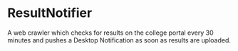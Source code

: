# ResultNotifier
A web crawler which checks for results on the college portal every 30 minutes and pushes a Desktop Notification as soon as results are uploaded.
